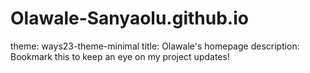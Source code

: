 # Olawale-Sanyaolu.github.io
theme: ways23-theme-minimal
title: Olawale's homepage
description: Bookmark this to keep an eye on my project updates!

